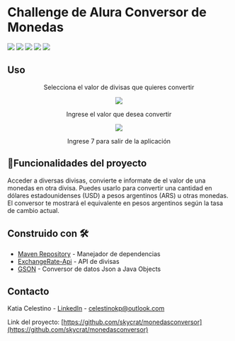 # Challenge de Alura Conversor de Monedas
<p align="left">
   <img src="https://img.shields.io/badge/STATUS-CONCLUIDO-green">
   <img src="https://img.shields.io/badge/Java-v17-green">
   <img src="https://img.shields.io/badge/licencia-no%20especificado-green">
   <img src="https://img.shields.io/badge/API-ExchangeRate--API-green">
   <img src="https://img.shields.io/badge/conversorJSON-GSON-green">
   </p>

## Uso
<div align="center">
   <p>Selecciona el valor de divisas que quieres convertir</p>
   <img src="https://github.com/user-attachments/assets/6fe41b2d-d744-40ab-8bab-18dd06cfd917">
   <p>Ingrese el valor que desea convertir</p>
   <img src="https://github.com/user-attachments/assets/fafbaacb-6e96-48f0-a8c3-2ff83b7e9eb0">
   <p>Ingrese 7 para salir de la aplicación</p>
</div>


## :hammer:Funcionalidades del proyecto
Acceder a diversas divisas, convierte e informate de el valor de una monedas en otra divisa. Puedes usarlo para convertir una cantidad en dólares estadounidenses (USD) a pesos argentinos (ARS) u otras monedas. El conversor te mostrará el equivalente en pesos argentinos según la tasa de cambio actual.

## Construido con 🛠️
* [Maven Repository](https://mvnrepository.com/) - Manejador de dependencias
* [ExchangeRate-Api](https://www.exchangerate-api.com/) - API de divisas
* [GSON](https://mvnrepository.com/artifact/com.google.code.gson/gson) - Conversor de datos Json a Java Objects

## Contacto

Katia Celestino - [LinkedIn](https://www.linkedin.com/in/katia-celestino-5177221bb/) - celestinokp@outlook.com

Link del proyecto: [https://github.com/skycrat/monedasconversor](https://github.com/skycrat/monedasconversor)
